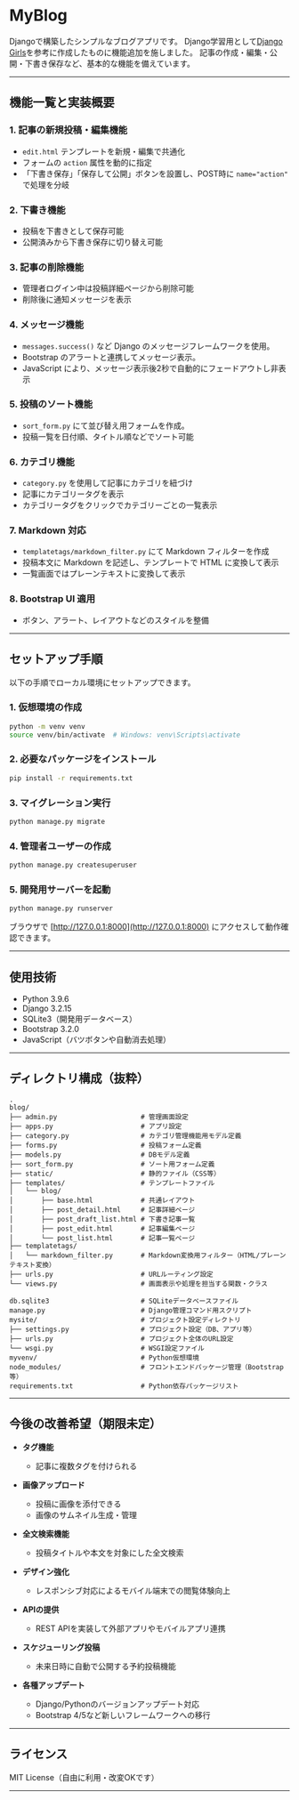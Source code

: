 # MyBlog

Djangoで構築したシンプルなブログアプリです。
Django学習用として[Django Girls]([http://127.0.0.1:8000](https://tutorial.djangogirls.org/ja/))を参考に作成したものに機能追加を施しました。
記事の作成・編集・公開・下書き保存など、基本的な機能を備えています。
  
  
---
  
  
## 機能一覧と実装概要
  
### 1. 記事の新規投稿・編集機能
- `edit.html` テンプレートを新規・編集で共通化
- フォームの `action` 属性を動的に指定
- 「下書き保存」「保存して公開」ボタンを設置し、POST時に `name="action"` で処理を分岐
  
  
### 2. 下書き機能
- 投稿を下書きとして保存可能
- 公開済みから下書き保存に切り替え可能
  
  
### 3. 記事の削除機能
- 管理者ログイン中は投稿詳細ページから削除可能
- 削除後に通知メッセージを表示
  
  
### 4. メッセージ機能
- `messages.success()` など Django のメッセージフレームワークを使用。
- Bootstrap のアラートと連携してメッセージ表示。
- JavaScript により、メッセージ表示後2秒で自動的にフェードアウトし非表示
  
  
### 5. 投稿のソート機能
- `sort_form.py` にて並び替え用フォームを作成。
- 投稿一覧を日付順、タイトル順などでソート可能
  
  
### 6. カテゴリ機能
- `category.py` を使用して記事にカテゴリを紐づけ
- 記事にカテゴリータグを表示
- カテゴリータグをクリックでカテゴリーごとの一覧表示
  
  
### 7. Markdown 対応
- `templatetags/markdown_filter.py` にて Markdown フィルターを作成
- 投稿本文に Markdown を記述し、テンプレートで HTML に変換して表示
- 一覧画面ではプレーンテキストに変換して表示
  
  
### 8. Bootstrap UI 適用
- ボタン、アラート、レイアウトなどのスタイルを整備
  
  
---
  
  
## セットアップ手順
  
以下の手順でローカル環境にセットアップできます。
  
### 1. 仮想環境の作成
```bash
python -m venv venv
source venv/bin/activate  # Windows: venv\Scripts\activate
```
  
### 2. 必要なパッケージをインストール
```bash
pip install -r requirements.txt
```
  
### 3. マイグレーション実行
```bash
python manage.py migrate
```
  
### 4. 管理者ユーザーの作成
```bash
python manage.py createsuperuser
```
  
### 5. 開発用サーバーを起動
```bash
python manage.py runserver
```
  
ブラウザで [http://127.0.0.1:8000](http://127.0.0.1:8000) にアクセスして動作確認できます。

    
---
  
  
## 使用技術
  
- Python 3.9.6
- Django 3.2.15
- SQLite3（開発用データベース）
- Bootstrap 3.2.0
- JavaScript（バツボタンや自動消去処理）
  
  
---
  
  
## ディレクトリ構成（抜粋）
  
```
.
blog/                            
├── admin.py                     # 管理画面設定
├── apps.py                      # アプリ設定
├── category.py                  # カテゴリ管理機能用モデル定義
├── forms.py                     # 投稿フォーム定義
├── models.py                    # DBモデル定義
├── sort_form.py                 # ソート用フォーム定義
├── static/                      # 静的ファイル（CSS等）
├── templates/                   # テンプレートファイル
│   └── blog/
│       ├── base.html            # 共通レイアウト
│       ├── post_detail.html     # 記事詳細ページ
│       ├── post_draft_list.html # 下書き記事一覧
│       ├── post_edit.html       # 記事編集ページ
│       └── post_list.html       # 記事一覧ページ
├── templatetags/             
│   └── markdown_filter.py       # Markdown変換用フィルター（HTML/プレーンテキスト変換）
├── urls.py                      # URLルーティング設定
└── views.py                     # 画面表示や処理を担当する関数・クラス

db.sqlite3                       # SQLiteデータベースファイル
manage.py                        # Django管理コマンド用スクリプト
mysite/                          # プロジェクト設定ディレクトリ
├── settings.py                  # プロジェクト設定（DB、アプリ等）
├── urls.py                      # プロジェクト全体のURL設定
└── wsgi.py                      # WSGI設定ファイル
myvenv/                          # Python仮想環境
node_modules/                    # フロントエンドパッケージ管理（Bootstrap等）
requirements.txt                 # Python依存パッケージリスト
```
  
  
---
  
  
## 今後の改善希望（期限未定）
  
- **タグ機能**
  - 記事に複数タグを付けられる
  
- **画像アップロード**
  - 投稿に画像を添付できる
  - 画像のサムネイル生成・管理
  
- **全文検索機能**
  - 投稿タイトルや本文を対象にした全文検索
  
- **デザイン強化**
  - レスポンシブ対応によるモバイル端末での閲覧体験向上
  
- **APIの提供**
  - REST APIを実装して外部アプリやモバイルアプリ連携
  
- **スケジューリング投稿**
  - 未来日時に自動で公開する予約投稿機能
  
- **各種アップデート**
  - Django/Pythonのバージョンアップデート対応
  - Bootstrap 4/5など新しいフレームワークへの移行
  
  
---
  
  
## ライセンス
  
MIT License（自由に利用・改変OKです）
  
  
---
